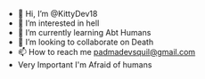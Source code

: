 - 👋 Hi, I’m @KittyDev18
- 👀 I’m interested in hell
- 🌱 I’m currently learning Abt Humans
- 💞️ I’m looking to collaborate on Death
- 📫 How to reach me padmadevsquil@gmail.com
- Very Important I'm Afraid of humans
 
